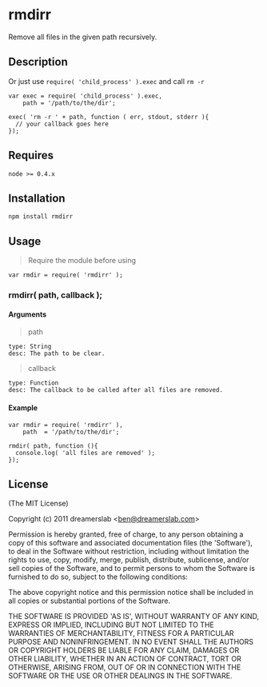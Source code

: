 # rmdirr

Remove all files in the given path recursively.



## Description

Or just use `require( 'child_process' ).exec` and call `rm -r`

    var exec = require( 'child_process' ).exec,
        path = '/path/to/the/dir';

    exec( 'rm -r ' + path, function ( err, stdout, stderr ){
      // your callback goes here
    });


## Requires

    node >= 0.4.x



## Installation

    npm install rmdirr



## Usage

> Require the module before using

    var rmdir = require( 'rmdirr' );

### rmdirr( path, callback );

#### Arguments

> path

    type: String
    desc: The path to be clear.

> callback

    type: Function
    desc: The callback to be called after all files are removed.

#### Example

    var rmdir = require( 'rmdirr' ),
        path  = '/path/to/the/dir';

    rmdir( path, function (){
      console.log( 'all files are removed' );
    });



## License

(The MIT License)

Copyright (c) 2011 dreamerslab &lt;ben@dreamerslab.com&gt;

Permission is hereby granted, free of charge, to any person obtaining
a copy of this software and associated documentation files (the
'Software'), to deal in the Software without restriction, including
without limitation the rights to use, copy, modify, merge, publish,
distribute, sublicense, and/or sell copies of the Software, and to
permit persons to whom the Software is furnished to do so, subject to
the following conditions:

The above copyright notice and this permission notice shall be
included in all copies or substantial portions of the Software.

THE SOFTWARE IS PROVIDED 'AS IS', WITHOUT WARRANTY OF ANY KIND,
EXPRESS OR IMPLIED, INCLUDING BUT NOT LIMITED TO THE WARRANTIES OF
MERCHANTABILITY, FITNESS FOR A PARTICULAR PURPOSE AND NONINFRINGEMENT.
IN NO EVENT SHALL THE AUTHORS OR COPYRIGHT HOLDERS BE LIABLE FOR ANY
CLAIM, DAMAGES OR OTHER LIABILITY, WHETHER IN AN ACTION OF CONTRACT,
TORT OR OTHERWISE, ARISING FROM, OUT OF OR IN CONNECTION WITH THE
SOFTWARE OR THE USE OR OTHER DEALINGS IN THE SOFTWARE.
